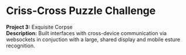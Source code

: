 # Criss-Cross Puzzle Challenge
<b>Project 3:</b> Exquisite Corpse <br>
<b>Description:</b> Built interfaces with cross-device communication via websockets in conjuction with a large, shared display and mobile esture recognition. <br>

